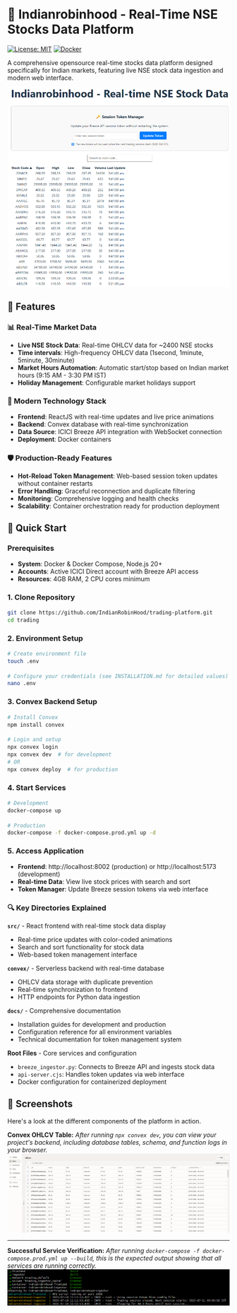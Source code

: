 # 🚀 Indianrobinhood - Real-Time NSE Stocks Data Platform

[![License: MIT](https://img.shields.io/badge/License-MIT-yellow.svg)](https://opensource.org/licenses/MIT)
[![Docker](https://img.shields.io/badge/Docker-Supported-blue)](https://www.docker.com/)

A comprehensive opensource real-time stocks data platform designed specifically for Indian markets, featuring live NSE stock data ingestion and modern web interface.

![Indianrobinhood Realtime Stocks data platform screenshot](docs/images/platform-screenshot.png)

## 🌟 Features

### 📊 Real-Time Market Data
- **Live NSE Stock Data**: Real-time OHLCV data for ~2400 NSE stocks
- **Time intervals**: High-frequency OHLCV data (1second, 1minute, 5minute, 30minute)
- **Market Hours Automation**: Automatic start/stop based on Indian market hours (9:15 AM - 3:30 PM IST)
- **Holiday Management**: Configurable market holidays support

### 🔧 Modern Technology Stack
- **Frontend**: ReactJS with real-time updates and live price animations
- **Backend**: Convex database with real-time synchronization  
- **Data Source**: ICICI Breeze API integration with WebSocket connection
- **Deployment**: Docker containers

### 🛡️ Production-Ready Features
- **Hot-Reload Token Management**: Web-based session token updates without container restarts
- **Error Handling**: Graceful reconnection and duplicate filtering
- **Monitoring**: Comprehensive logging and health checks
- **Scalability**: Container orchestration ready for production deployment

## 🚀 Quick Start

### Prerequisites
- **System**: Docker & Docker Compose, Node.js 20+
- **Accounts**: Active ICICI Direct account with Breeze API access
- **Resources**: 4GB RAM, 2 CPU cores minimum

### 1. Clone Repository
```bash
git clone https://github.com/IndianRobinHood/trading-platform.git
cd trading
```

### 2. Environment Setup
```bash
# Create environment file
touch .env

# Configure your credentials (see INSTALLATION.md for detailed values)
nano .env
```

### 3. Convex Backend Setup
```bash
# Install Convex
npm install convex

# Login and setup
npx convex login
npx convex dev  # for development
# OR
npx convex deploy  # for production
```

### 4. Start Services
```bash
# Development
docker-compose up

# Production
docker-compose -f docker-compose.prod.yml up -d
```

### 5. Access Application
- **Frontend**: http://localhost:8002 (production) or http://localhost:5173 (development)
- **Real-time Data**: View live stock prices with search and sort
- **Token Manager**: Update Breeze session tokens via web interface

### 🔍 Key Directories Explained

**`src/`** - React frontend with real-time stock data display
- Real-time price updates with color-coded animations
- Search and sort functionality for stock data
- Web-based token management interface

**`convex/`** - Serverless backend with real-time database
- OHLCV data storage with duplicate prevention
- Real-time synchronization to frontend
- HTTP endpoints for Python data ingestion

**`docs/`** - Comprehensive documentation
- Installation guides for development and production
- Configuration reference for all environment variables
- Technical documentation for token management system

**Root Files** - Core services and configuration
- `breeze_ingestor.py`: Connects to Breeze API and ingests stock data
- `api-server.cjs`: Handles token updates via web interface
- Docker configuration for containerized deployment

## 📸 Screenshots

Here's a look at the different components of the platform in action.

**Convex OHLCV Table:**
*After running `npx convex dev`, you can view your project's backend, including database tables, schema, and function logs in your browser.*
![Convex Dashboard](docs/images/convex-screenshot.png)

---

**Successful Service Verification:**
*After running `docker-compose -f docker-compose.prod.yml up --build`, this is the expected output showing that all services are running correctly.*
![Docker Output](docs/images/Terminal-screenshot.png)